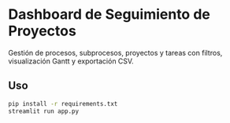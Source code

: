 # Dashboard de Seguimiento de Proyectos

Gestión de procesos, subprocesos, proyectos y tareas con filtros, visualización Gantt y exportación CSV.

## Uso
```bash
pip install -r requirements.txt
streamlit run app.py
```
